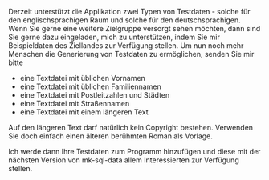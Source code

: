 Derzeit unterstützt die Applikation zwei Typen von Testdaten - solche für den englischsprachigen Raum und solche für den deutschsprachigen. Wenn Sie gerne eine weitere Zielgruppe versorgt sehen möchten, dann sind Sie gerne dazu eingeladen, mich zu unterstützen, indem Sie mir Beispieldaten des Ziellandes zur Verfügung stellen. Um nun noch mehr Menschen die Generierung von Testdaten zu ermöglichen, senden Sie mir bitte

- eine Textdatei mit üblichen Vornamen
- eine Textdatei mit üblichen Familiennamen
- eine Textdatei mit Postleitzahlen und Städten
- eine Textdatei mit Straßennamen
- eine Textdatei mit einem längeren Text

Auf den längeren Text darf natürlich kein Copyright bestehen. Verwenden Sie doch einfach einen älteren berühmten Roman als Vorlage.

Ich werde dann Ihre Testdaten zum Programm hinzufügen und diese mit der nächsten Version von mk-sql-data allem Interessierten zur Verfügung stellen.